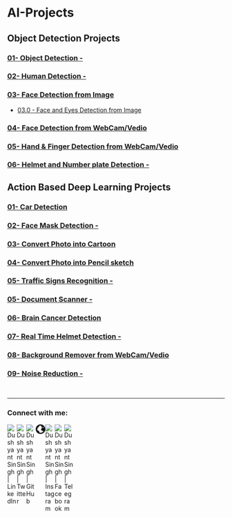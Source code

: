 # AI-Projects

## Object Detection Projects
### [01- Object Detection -](https://github.com/Dushyantsingh-ds/ai-projects/tree/main/Projects/)
### [02- Human Detection -](https://github.com/Dushyantsingh-ds/ai-projects/tree/main/Projects/)
### [03- Face Detection from Image](https://github.com/Dushyantsingh-ds/ai-projects/tree/main/Projects/Face%20Detection%20from%20Image)
- [03.0 - Face and Eyes Detection from Image](https://github.com/Dushyantsingh-ds/ai-projects/tree/main/Projects/)
### [04- Face Detection from WebCam/Vedio](https://github.com/Dushyantsingh-ds/ai-projects/tree/main/Projects/Face%20Detection%20from%20WebCam)
### [05- Hand & Finger Detection from WebCam/Vedio](https://github.com/Dushyantsingh-ds/ai-projects/tree/main/Projects/Finger%20%26%20Hand%20Tracking)
### [06- Helmet and Number plate Detection -](https://github.com/Dushyantsingh-ds/ai-projects/tree/main/Projects/)

## Action Based Deep Learning Projects
### [01- Car Detection](https://github.com/Dushyantsingh-ds/ai-projects/tree/main/Projects/01-%20Car%20Detection)
### [02- Face Mask Detection -](https://github.com/Dushyantsingh-ds/ai-projects/tree/main/Projects/02-%20Face%20Mask%20Detection)
### [03- Convert Photo into Cartoon ](https://github.com/Dushyantsingh-ds/ai-projects/tree/main/Projects/03-%20Convert%20Photo%20into%20Cartoon)
### [04- Convert Photo into Pencil sketch ](https://github.com/Dushyantsingh-ds/ai-projects/tree/main/Projects/04-%20Convert%20Photo%20into%20Pencil%20sketch)
### [05- Traffic Signs Recognition -](https://github.com/Dushyantsingh-ds/ai-projects/tree/main/Projects/)
### [05- Document Scanner -](https://github.com/Dushyantsingh-ds/ai-projects/tree/main/Projects/)
### [06- Brain Cancer Detection ](https://github.com/Dushyantsingh-ds/ai-projects/tree/main/Projects/06-%20Brain%20Cancer%20Detection)
### [07- Real Time Helmet Detection -](https://github.com/Dushyantsingh-ds/ai-projects/tree/main/Projects/)
### [08- Background Remover from WebCam/Vedio ](https://github.com/Dushyantsingh-ds/ai-projects/tree/main/Projects/Background%20Remover%20from%20WebCamVedio)
### [09- Noise Reduction -](https://github.com/Dushyantsingh-ds/ai-projects/tree/main/Projects/Noise%20Reduction)

<br/>
<hr/>


### Connect with me:

[<img align="left" alt="Dushyant Singh | LinkedIn" width="22px" src="https://cdn.jsdelivr.net/npm/simple-icons@v3/icons/linkedin.svg" />][linkedin]
[<img align="left" alt="Dushyant Singh | Twitter" width="22px" src="https://cdn.jsdelivr.net/npm/simple-icons@v3/icons/twitter.svg" />][twitter]
[<img align="left" alt="Dushyant Singh | GitHub" width="22px" src="https://cdn.jsdelivr.net/npm/simple-icons@v3/icons/medium.svg" />][github]
[<img align="left" alt="Dushyant Singh | Medium" width="22px" src="https://raw.githubusercontent.com/iconic/open-iconic/master/svg/globe.svg" />][medium]
[<img align="left" alt="Dushyant Singh | Instagram" width="22px" src="https://cdn.jsdelivr.net/npm/simple-icons@v3/icons/instagram.svg" />][instagram]
[<img align="left" alt="Dushyant Singh | Facebook" width="22px" src="https://cdn.jsdelivr.net/npm/simple-icons@v3/icons/facebook.svg" />][facebook]
[<img align="left" alt="Dushyant Singh | Telegram" width="22px" src="https://cdn.jsdelivr.net/npm/simple-icons@v3/icons/telegram.svg" />][telegram]

<br />

[medium]: https://dushyantsingh-ds.medium.com/
[linkedin]: https://linkedin.com/in/dushyantsingh-ds/
[instagram]: https://www.instagram.com/dushyantsingh.ds/
[twitter]: https://twitter.com/dushyantsingh_d
[facebook]: https://www.facebook.com/dushyantsingh.india
[github]: https://github.com/Dushyantsingh-ds
[telegram]: https://t.me/dushyantsingh_d
